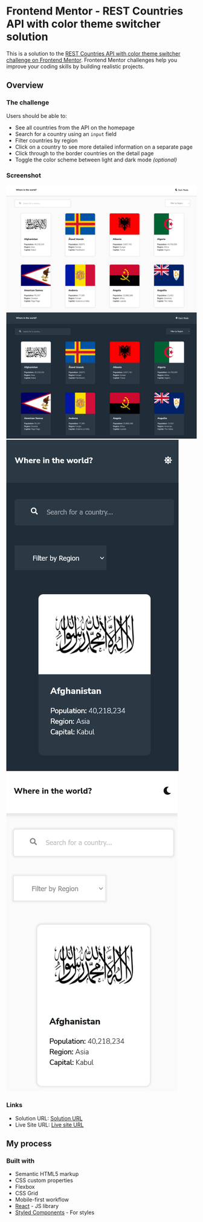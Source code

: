 # Frontend Mentor - REST Countries API with color theme switcher solution

This is a solution to the [REST Countries API with color theme switcher challenge on Frontend Mentor](https://www.frontendmentor.io/challenges/rest-countries-api-with-color-theme-switcher-5cacc469fec04111f7b848ca). Frontend Mentor challenges help you improve your coding skills by building realistic projects. 


## Overview

### The challenge

Users should be able to:

- See all countries from the API on the homepage
- Search for a country using an `input` field
- Filter countries by region
- Click on a country to see more detailed information on a separate page
- Click through to the border countries on the detail page
- Toggle the color scheme between light and dark mode *(optional)*

### Screenshot

![](./screenshots/Screenshot%202022-10-01%20at%2015-51-11%20React%20App.png)
![](./screenshots/Screenshot%202022-10-01%20at%2015-52-14%20React%20App.png)
![](./screenshots/Screenshot%202022-10-01%20at%2015-53-06%20React%20App.png)
![](./screenshots/Screenshot%202022-10-01%20at%2015-53-48%20React%20App.png)


### Links

- Solution URL: [Solution URL](https://github.com/lingal/rest-countries-app.git)
- Live Site URL: [Live site URL](https://6338589d29322c076d205642--magical-gumption-e24813.netlify.app/)

## My process

### Built with

- Semantic HTML5 markup
- CSS custom properties
- Flexbox
- CSS Grid
- Mobile-first workflow
- [React](https://reactjs.org/) - JS library
- [Styled Components](https://styled-components.com/) - For styles

